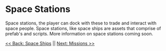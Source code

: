 # Space Stations
Space stations, the player can dock with these to trade and interact with space people. Space stations, like space ships are assets that comprise of prefab's and scripts. More information on space stations coming soon.

[<< Back: Space Ships](../Ships/README.md) || [Next: Missions >>](../Missions/README.md)
